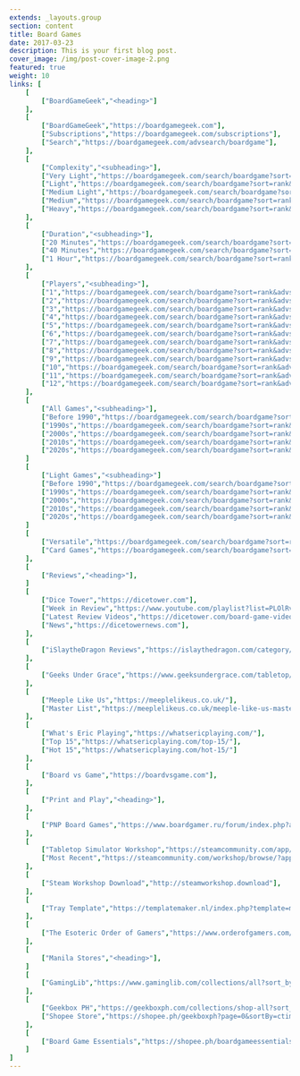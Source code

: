 ```yaml
---
extends: _layouts.group
section: content
title: Board Games
date: 2017-03-23
description: This is your first blog post.
cover_image: /img/post-cover-image-2.png
featured: true
weight: 10
links: [
    [
        ["BoardGameGeek","<heading>"]
    ],
    [
        ["BoardGameGeek","https://boardgamegeek.com"],
        ["Subscriptions","https://boardgamegeek.com/subscriptions"],
        ["Search","https://boardgamegeek.com/advsearch/boardgame"],
    ],
    [
        ["Complexity","<subheading>"],
        ["Very Light","https://boardgamegeek.com/search/boardgame?sort=rank&advsearch=1&floatrange%5Bavgweight%5D%5Bmin%5D=1&floatrange%5Bavgweight%5D%5Bmax%5D=1.49&nosubtypes%5B0%5D=boardgameexpansion&playerrangetype=normal&B1=Submit"],
        ["Light","https://boardgamegeek.com/search/boardgame?sort=rank&advsearch=1&floatrange%5Bavgweight%5D%5Bmin%5D=1.5&floatrange%5Bavgweight%5D%5Bmax%5D=1.99&nosubtypes%5B0%5D=boardgameexpansion&playerrangetype=normal&B1=Submit"],
        ["Medium Light","https://boardgamegeek.com/search/boardgame?sort=rank&advsearch=1&floatrange%5Bavgweight%5D%5Bmin%5D=2&floatrange%5Bavgweight%5D%5Bmax%5D=2.49&nosubtypes%5B0%5D=boardgameexpansion&playerrangetype=normal&B1=Submit"],
        ["Medium","https://boardgamegeek.com/search/boardgame?sort=rank&advsearch=1&floatrange%5Bavgweight%5D%5Bmin%5D=2.5&floatrange%5Bavgweight%5D%5Bmax%5D=3.49&nosubtypes%5B0%5D=boardgameexpansion&playerrangetype=normal&B1=Submit"],
        ["Heavy","https://boardgamegeek.com/search/boardgame?sort=rank&advsearch=1&floatrange%5Bavgweight%5D%5Bmin%5D=3.5&floatrange%5Bavgweight%5D%5Bmax%5D=5&nosubtypes%5B0%5D=boardgameexpansion&playerrangetype=normal&B1=Submit"],
    ],
    [
        ["Duration","<subheading>"],
        ["20 Minutes","https://boardgamegeek.com/search/boardgame?sort=rank&advsearch=1&range%5Bplaytime%5D%5Bmax%5D=20&floatrange%5Bavgweight%5D%5Bmin%5D=1&floatrange%5Bavgweight%5D%5Bmax%5D=2.5&nosubtypes%5B0%5D=boardgameexpansion&playerrangetype=normal&B1=Submit"],
        ["40 Minutes","https://boardgamegeek.com/search/boardgame?sort=rank&advsearch=1&range%5Bleastplaytime%5D%5Bmin%5D=21&range%5Bplaytime%5D%5Bmax%5D=40&floatrange%5Bavgweight%5D%5Bmin%5D=1&floatrange%5Bavgweight%5D%5Bmax%5D=2.5&nosubtypes%5B0%5D=boardgameexpansion&playerrangetype=normal&B1=Submit"],
        ["1 Hour","https://boardgamegeek.com/search/boardgame?sort=rank&advsearch=1&range%5Bleastplaytime%5D%5Bmin%5D=30&range%5Bplaytime%5D%5Bmax%5D=60&floatrange%5Bavgweight%5D%5Bmin%5D=1&floatrange%5Bavgweight%5D%5Bmax%5D=2.5&nosubtypes%5B0%5D=boardgameexpansion&playerrangetype=normal&B1=Submit"],
    ],
    [
        ["Players","<subheading>"],
        ["1","https://boardgamegeek.com/search/boardgame?sort=rank&advsearch=1&range%5Bminplayers%5D%5Bmax%5D=1&range%5Bmaxplayers%5D%5Bmin%5D=1&floatrange%5Bavgweight%5D%5Bmin%5D=1&floatrange%5Bavgweight%5D%5Bmax%5D=2&nosubtypes%5B0%5D=boardgameexpansion&playerrangetype=normal&B1=Submit"],
        ["2","https://boardgamegeek.com/search/boardgame?sort=rank&advsearch=1&range%5Bminplayers%5D%5Bmax%5D=2&range%5Bmaxplayers%5D%5Bmin%5D=2&floatrange%5Bavgweight%5D%5Bmin%5D=1&floatrange%5Bavgweight%5D%5Bmax%5D=2&nosubtypes%5B0%5D=boardgameexpansion&playerrangetype=exclusive&B1=Submit"],
        ["3","https://boardgamegeek.com/search/boardgame?sort=rank&advsearch=1&range%5Bminplayers%5D%5Bmax%5D=3&range%5Bmaxplayers%5D%5Bmin%5D=3&floatrange%5Bavgweight%5D%5Bmin%5D=1&floatrange%5Bavgweight%5D%5Bmax%5D=2&nosubtypes%5B0%5D=boardgameexpansion&playerrangetype=normal&B1=Submit"],
        ["4","https://boardgamegeek.com/search/boardgame?sort=rank&advsearch=1&range%5Bminplayers%5D%5Bmax%5D=4&range%5Bmaxplayers%5D%5Bmin%5D=4&floatrange%5Bavgweight%5D%5Bmin%5D=1&floatrange%5Bavgweight%5D%5Bmax%5D=2&nosubtypes%5B0%5D=boardgameexpansion&playerrangetype=normal&B1=Submit"],
        ["5","https://boardgamegeek.com/search/boardgame?sort=rank&advsearch=1&range%5Bminplayers%5D%5Bmax%5D=5&range%5Bmaxplayers%5D%5Bmin%5D=5&floatrange%5Bavgweight%5D%5Bmin%5D=1&floatrange%5Bavgweight%5D%5Bmax%5D=2&nosubtypes%5B0%5D=boardgameexpansion&playerrangetype=normal&B1=Submit"],
        ["6","https://boardgamegeek.com/search/boardgame?sort=rank&advsearch=1&range%5Bminplayers%5D%5Bmax%5D=6&range%5Bmaxplayers%5D%5Bmin%5D=6&floatrange%5Bavgweight%5D%5Bmin%5D=1&floatrange%5Bavgweight%5D%5Bmax%5D=2&nosubtypes%5B0%5D=boardgameexpansion&playerrangetype=normal&B1=Submit"],
        ["7","https://boardgamegeek.com/search/boardgame?sort=rank&advsearch=1&range%5Bminplayers%5D%5Bmax%5D=7&range%5Bmaxplayers%5D%5Bmin%5D=7&floatrange%5Bavgweight%5D%5Bmin%5D=1&floatrange%5Bavgweight%5D%5Bmax%5D=2&nosubtypes%5B0%5D=boardgameexpansion&playerrangetype=normal&B1=Submit"],
        ["8","https://boardgamegeek.com/search/boardgame?sort=rank&advsearch=1&range%5Bminplayers%5D%5Bmax%5D=8&range%5Bmaxplayers%5D%5Bmin%5D=8&floatrange%5Bavgweight%5D%5Bmin%5D=1&floatrange%5Bavgweight%5D%5Bmax%5D=2&nosubtypes%5B0%5D=boardgameexpansion&playerrangetype=normal&B1=Submit"],
        ["9","https://boardgamegeek.com/search/boardgame?sort=rank&advsearch=1&range%5Bminplayers%5D%5Bmax%5D=9&range%5Bmaxplayers%5D%5Bmin%5D=9&floatrange%5Bavgweight%5D%5Bmin%5D=1&floatrange%5Bavgweight%5D%5Bmax%5D=2&nosubtypes%5B0%5D=boardgameexpansion&playerrangetype=normal&B1=Submit"],
        ["10","https://boardgamegeek.com/search/boardgame?sort=rank&advsearch=1&range%5Bminplayers%5D%5Bmax%5D=10&range%5Bmaxplayers%5D%5Bmin%5D=10&floatrange%5Bavgweight%5D%5Bmin%5D=1&floatrange%5Bavgweight%5D%5Bmax%5D=2&nosubtypes%5B0%5D=boardgameexpansion&playerrangetype=normal&B1=Submit"],
        ["11","https://boardgamegeek.com/search/boardgame?sort=rank&advsearch=1&range%5Bminplayers%5D%5Bmax%5D=11&range%5Bmaxplayers%5D%5Bmin%5D=11&floatrange%5Bavgweight%5D%5Bmin%5D=1&floatrange%5Bavgweight%5D%5Bmax%5D=2&nosubtypes%5B0%5D=boardgameexpansion&playerrangetype=normal&B1=Submit"],
        ["12","https://boardgamegeek.com/search/boardgame?sort=rank&advsearch=1&range%5Bminplayers%5D%5Bmax%5D=12&range%5Bmaxplayers%5D%5Bmin%5D=12&floatrange%5Bavgweight%5D%5Bmin%5D=1&floatrange%5Bavgweight%5D%5Bmax%5D=2&nosubtypes%5B0%5D=boardgameexpansion&playerrangetype=normal&B1=Submit"],
    ],
    [
        ["All Games","<subheading>"],
        ["Before 1990","https://boardgamegeek.com/search/boardgame?sort=rank&advsearch=1&range%5Byearpublished%5D%5Bmin%5D=-999999999&range%5Byearpublished%5D%5Bmax%5D=1989&nosubtypes%5B0%5D=boardgameexpansion&playerrangetype=normal&B1=Submit"],
        ["1990s","https://boardgamegeek.com/search/boardgame?sort=rank&advsearch=1&range%5Byearpublished%5D%5Bmin%5D=1990&range%5Byearpublished%5D%5Bmax%5D=1999&nosubtypes%5B0%5D=boardgameexpansion&playerrangetype=normal&B1=Submit"],
        ["2000s","https://boardgamegeek.com/search/boardgame?sort=rank&advsearch=1&range%5Byearpublished%5D%5Bmin%5D=2000&range%5Byearpublished%5D%5Bmax%5D=2009&nosubtypes%5B0%5D=boardgameexpansion&playerrangetype=normal&B1=Submit"],
        ["2010s","https://boardgamegeek.com/search/boardgame?sort=rank&advsearch=1&range%5Byearpublished%5D%5Bmin%5D=2010&range%5Byearpublished%5D%5Bmax%5D=2019&nosubtypes%5B0%5D=boardgameexpansion&playerrangetype=normal&B1=Submit"],
        ["2020s","https://boardgamegeek.com/search/boardgame?sort=rank&advsearch=1&range%5Byearpublished%5D%5Bmin%5D=2020&range%5Byearpublished%5D%5Bmax%5D=2029&nosubtypes%5B0%5D=boardgameexpansion&playerrangetype=normal&B1=Submit"],
    ]
    [
        ["Light Games","<subheading>"]
        ["Before 1990","https://boardgamegeek.com/search/boardgame?sort=rank&advsearch=1&range%5Byearpublished%5D%5Bmin%5D=-999999999&range%5Byearpublished%5D%5Bmax%5D=1989&floatrange%5Bavgweight%5D%5Bmin%5D=1&floatrange%5Bavgweight%5D%5Bmax%5D=2&nosubtypes%5B0%5D=boardgameexpansion&playerrangetype=normal&B1=Submit"],
        ["1990s","https://boardgamegeek.com/search/boardgame?sort=rank&advsearch=1&range%5Byearpublished%5D%5Bmin%5D=1990&range%5Byearpublished%5D%5Bmax%5D=1999&floatrange%5Bavgweight%5D%5Bmin%5D=1&floatrange%5Bavgweight%5D%5Bmax%5D=2&nosubtypes%5B0%5D=boardgameexpansion&playerrangetype=normal&B1=Submit"],
        ["2000s","https://boardgamegeek.com/search/boardgame?sort=rank&advsearch=1&range%5Byearpublished%5D%5Bmin%5D=2000&range%5Byearpublished%5D%5Bmax%5D=2009&floatrange%5Bavgweight%5D%5Bmin%5D=1&floatrange%5Bavgweight%5D%5Bmax%5D=2&nosubtypes%5B0%5D=boardgameexpansion&playerrangetype=normal&B1=Submit"],
        ["2010s","https://boardgamegeek.com/search/boardgame?sort=rank&advsearch=1&range%5Byearpublished%5D%5Bmin%5D=2010&range%5Byearpublished%5D%5Bmax%5D=2019&floatrange%5Bavgweight%5D%5Bmin%5D=1&floatrange%5Bavgweight%5D%5Bmax%5D=2&nosubtypes%5B0%5D=boardgameexpansion&playerrangetype=normal&B1=Submit"],
        ["2020s","https://boardgamegeek.com/search/boardgame?sort=rank&advsearch=1&range%5Byearpublished%5D%5Bmin%5D=2020&range%5Byearpublished%5D%5Bmax%5D=2029&floatrange%5Bavgweight%5D%5Bmin%5D=1&floatrange%5Bavgweight%5D%5Bmax%5D=2&nosubtypes%5B0%5D=boardgameexpansion&playerrangetype=normal&B1=Submit"],
    ]
    [
        ["Versatile","https://boardgamegeek.com/search/boardgame?sort=rank&advsearch=1&range%5Bminplayers%5D%5Bmax%5D=2&range%5Bmaxplayers%5D%5Bmin%5D=4&floatrange%5Bavgweight%5D%5Bmin%5D=1&floatrange%5Bavgweight%5D%5Bmax%5D=2&nosubtypes%5B0%5D=boardgameexpansion&playerrangetype=exclusive&B1=Submit"],
        ["Card Games","https://boardgamegeek.com/search/boardgame?sort=rank&advsearch=1&floatrange%5Bavgweight%5D%5Bmin%5D=1&floatrange%5Bavgweight%5D%5Bmax%5D=2&nosubtypes%5B0%5D=boardgameexpansion&playerrangetype=normal&propertyids%5B0%5D=1002&B1=Submit"],
    ],
    [
        ["Reviews","<heading>"],
    ]
    [
        ["Dice Tower","https://dicetower.com"],
        ["Week in Review","https://www.youtube.com/playlist?list=PLOlRvTbmD6tLXrBugjAV1nlFMW5Z4OzJy"],
        ["Latest Review Videos","https://dicetower.com/board-game-videos?field_category_tid=5"],
        ["News","https://dicetowernews.com"],
    ],
    [
        ["iSlaytheDragon Reviews","https://islaythedragon.com/category/game-reviews/"],
    ],
    [
        ["Geeks Under Grace","https://www.geeksundergrace.com/tabletop/"],
    ],
    [
        ["Meeple Like Us","https://meeplelikeus.co.uk/"],
        ["Master List","https://meeplelikeus.co.uk/meeple-like-us-masterlist/"],
    ],
    [
        ["What's Eric Playing","https://whatsericplaying.com/"],
        ["Top 15","https://whatsericplaying.com/top-15/"],
        ["Hot 15","https://whatsericplaying.com/hot-15/"]
    ],
    [
        ["Board vs Game","https://boardvsgame.com"],
    ],
    [
        ["Print and Play","<heading>"],
    ],
    [
        ["PNP Board Games","https://www.boardgamer.ru/forum/index.php?action=unread"],
    ],
    [
        ["Tabletop Simulator Workshop","https://steamcommunity.com/app/286160/workshop/"],
        ["Most Recent","https://steamcommunity.com/workshop/browse/?appid=286160&browsesort=mostrecent&section=readytouseitems"],
    ],
    [
        ["Steam Workshop Download","http://steamworkshop.download"],
    ],
    [
        ["Tray Template","https://templatemaker.nl/index.php?template=matchbox&amp;source=dielines&amp;lang=en"],
    ],
    [
        ["The Esoteric Order of Gamers","https://www.orderofgamers.com/games/"],
    ],
    [
        ["Manila Stores","<heading>"],
    ]
    [
        ["GamingLib","https://www.gaminglib.com/collections/all?sort_by=created-descending"],
    ],
    [
        ["Geekbox PH","https://geekboxph.com/collections/shop-all?sort_by=created-descending"],
        ["Shopee Store","https://shopee.ph/geekboxph?page=0&sortBy=ctime"]
    ],
    [
        ["Board Game Essentials","https://shopee.ph/boardgameessentials?page=0&sortBy=ctime"],
    ]
]
---
```

